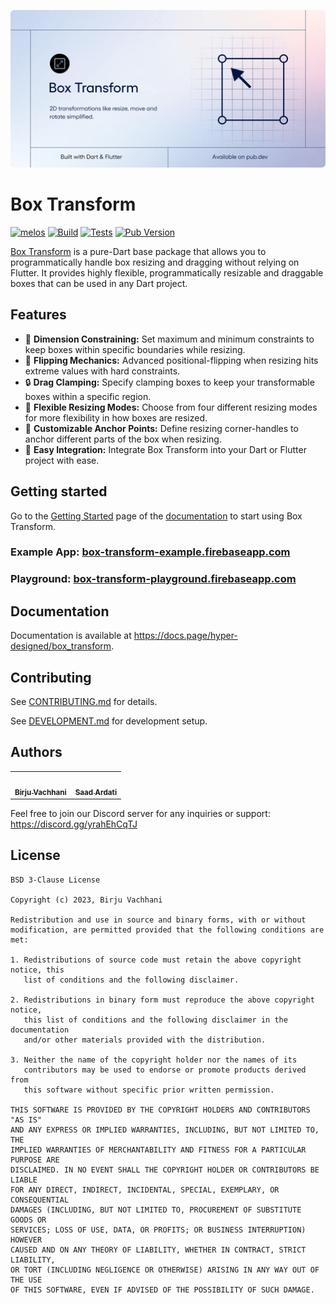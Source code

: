 ![Banner](https://raw.githubusercontent.com/hyper-designed/box_transform/main/docs/assets/banner.png)

# Box Transform

[![melos](https://img.shields.io/badge/maintained%20with-melos-f700ff.svg?style=flat-square)](https://github.com/invertase/melos) [![Build](https://github.com/hyper-designed/box_transform/actions/workflows/build.yml/badge.svg)](https://github.com/hyper-designed/box_transform/actions/workflows/build.yml) [![Tests](https://github.com/hyper-designed/box_transform/workflows/Tests/badge.svg?branch=main)](https://github.com/hyper-designed/box_transform/actions) [![Pub Version](https://img.shields.io/pub/v/box_transform?label=Pub)](https://pub.dev/packages/box_transform)

[Box Transform](https://github.com/hyper-designed/box_transform) is a pure-Dart base package that allows you to
programmatically handle box resizing and dragging without relying on Flutter. It provides highly flexible,
programmatically resizable and draggable boxes that can be used in any Dart project.

## Features

* 📏 **Dimension Constraining:** Set maximum and minimum constraints to keep boxes within specific boundaries while
  resizing.
* 🔁 **Flipping Mechanics:** Advanced positional-flipping when resizing hits extreme values with hard constraints.
* 🔒 **Drag Clamping:** Specify clamping boxes to keep your transformable boxes within a specific region.
* 🎨 **Flexible Resizing Modes:** Choose from four different resizing modes for more flexibility in how boxes are
  resized.
* 📍 **Customizable Anchor Points:** Define resizing corner-handles to anchor different parts of the box when resizing.
* 🚀 **Easy Integration:** Integrate Box Transform into your Dart or Flutter project with ease.

## Getting started

Go to the [Getting Started](https://docs.page/hyper-designed/box_transform/get_started) page of the
[documentation](https://boxtransform.hyperdesigned.dev/) to start using Box Transform.

### Example App: [box-transform-example.firebaseapp.com](https://box-transform-example.firebaseapp.com)
### Playground: [box-transform-playground.firebaseapp.com](https://box-transform-playground.firebaseapp.com)

## Documentation

Documentation is available at https://docs.page/hyper-designed/box_transform.

## Contributing

See [CONTRIBUTING.md](https://github.com/BirjuVachhani/adaptive_theme/blob/main/CONTRIBUTING.md) for details.

See [DEVELOPMENT.md](https://github.com/BirjuVachhani/adaptive_theme/blob/main/development.md) for development setup.

## Authors

<table>
  <tr>
    <td align="center"><a href="https://github.com/birjuvachhani"><img src="https://avatars.githubusercontent.com/u/20423471?s=100" width="100px;" alt=""/><br /><sub><b>Birju Vachhani</b></sub></a></td>
    <td align="center"><a href="https://github.com/SaadArdati"><img src="https://avatars.githubusercontent.com/u/7407478?v=4" width="100px;" alt=""/><br /><sub><b>Saad Ardati</b></sub></a></td>
  </tr>
</table>

Feel free to join our Discord server for any inquiries or support: https://discord.gg/yrahEhCqTJ

## License

```
BSD 3-Clause License

Copyright (c) 2023, Birju Vachhani

Redistribution and use in source and binary forms, with or without
modification, are permitted provided that the following conditions are met:

1. Redistributions of source code must retain the above copyright notice, this
   list of conditions and the following disclaimer.

2. Redistributions in binary form must reproduce the above copyright notice,
   this list of conditions and the following disclaimer in the documentation
   and/or other materials provided with the distribution.

3. Neither the name of the copyright holder nor the names of its
   contributors may be used to endorse or promote products derived from
   this software without specific prior written permission.

THIS SOFTWARE IS PROVIDED BY THE COPYRIGHT HOLDERS AND CONTRIBUTORS "AS IS"
AND ANY EXPRESS OR IMPLIED WARRANTIES, INCLUDING, BUT NOT LIMITED TO, THE
IMPLIED WARRANTIES OF MERCHANTABILITY AND FITNESS FOR A PARTICULAR PURPOSE ARE
DISCLAIMED. IN NO EVENT SHALL THE COPYRIGHT HOLDER OR CONTRIBUTORS BE LIABLE
FOR ANY DIRECT, INDIRECT, INCIDENTAL, SPECIAL, EXEMPLARY, OR CONSEQUENTIAL
DAMAGES (INCLUDING, BUT NOT LIMITED TO, PROCUREMENT OF SUBSTITUTE GOODS OR
SERVICES; LOSS OF USE, DATA, OR PROFITS; OR BUSINESS INTERRUPTION) HOWEVER
CAUSED AND ON ANY THEORY OF LIABILITY, WHETHER IN CONTRACT, STRICT LIABILITY,
OR TORT (INCLUDING NEGLIGENCE OR OTHERWISE) ARISING IN ANY WAY OUT OF THE USE
OF THIS SOFTWARE, EVEN IF ADVISED OF THE POSSIBILITY OF SUCH DAMAGE.

```

